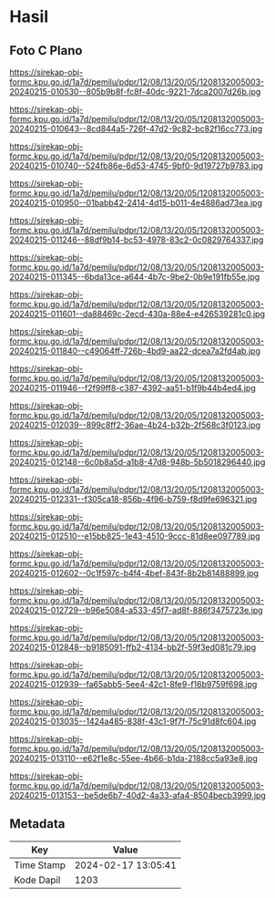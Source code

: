 # Hasil

## Foto C Plano

https://sirekap-obj-formc.kpu.go.id/1a7d/pemilu/pdpr/12/08/13/20/05/1208132005003-20240215-010530--805b9b8f-fc8f-40dc-9221-7dca2007d26b.jpg

https://sirekap-obj-formc.kpu.go.id/1a7d/pemilu/pdpr/12/08/13/20/05/1208132005003-20240215-010643--8cd844a5-726f-47d2-9c82-bc82f16cc773.jpg

https://sirekap-obj-formc.kpu.go.id/1a7d/pemilu/pdpr/12/08/13/20/05/1208132005003-20240215-010740--524fb86e-6d53-4745-9bf0-9d19727b9783.jpg

https://sirekap-obj-formc.kpu.go.id/1a7d/pemilu/pdpr/12/08/13/20/05/1208132005003-20240215-010950--01babb42-2414-4d15-b011-4e4886ad73ea.jpg

https://sirekap-obj-formc.kpu.go.id/1a7d/pemilu/pdpr/12/08/13/20/05/1208132005003-20240215-011246--88df9b14-bc53-4978-83c2-0c0829764337.jpg

https://sirekap-obj-formc.kpu.go.id/1a7d/pemilu/pdpr/12/08/13/20/05/1208132005003-20240215-011345--6bda13ce-a644-4b7c-9be2-0b9e191fb55e.jpg

https://sirekap-obj-formc.kpu.go.id/1a7d/pemilu/pdpr/12/08/13/20/05/1208132005003-20240215-011601--da88469c-2ecd-430a-88e4-e426539281c0.jpg

https://sirekap-obj-formc.kpu.go.id/1a7d/pemilu/pdpr/12/08/13/20/05/1208132005003-20240215-011840--c49064ff-726b-4bd9-aa22-dcea7a2fd4ab.jpg

https://sirekap-obj-formc.kpu.go.id/1a7d/pemilu/pdpr/12/08/13/20/05/1208132005003-20240215-011946--f2f99ff8-c387-4392-aa51-b1f9b44b4ed4.jpg

https://sirekap-obj-formc.kpu.go.id/1a7d/pemilu/pdpr/12/08/13/20/05/1208132005003-20240215-012039--899c8ff2-36ae-4b24-b32b-2f568c3f0123.jpg

https://sirekap-obj-formc.kpu.go.id/1a7d/pemilu/pdpr/12/08/13/20/05/1208132005003-20240215-012148--6c0b8a5d-a1b8-47d8-948b-5b5018296440.jpg

https://sirekap-obj-formc.kpu.go.id/1a7d/pemilu/pdpr/12/08/13/20/05/1208132005003-20240215-012331--f305ca18-856b-4f96-b759-f8d9fe696321.jpg

https://sirekap-obj-formc.kpu.go.id/1a7d/pemilu/pdpr/12/08/13/20/05/1208132005003-20240215-012510--e15bb825-1e43-4510-9ccc-81d8ee097789.jpg

https://sirekap-obj-formc.kpu.go.id/1a7d/pemilu/pdpr/12/08/13/20/05/1208132005003-20240215-012602--0c1f597c-b4f4-4bef-843f-8b2b81488899.jpg

https://sirekap-obj-formc.kpu.go.id/1a7d/pemilu/pdpr/12/08/13/20/05/1208132005003-20240215-012729--b96e5084-a533-45f7-ad8f-886f3475723e.jpg

https://sirekap-obj-formc.kpu.go.id/1a7d/pemilu/pdpr/12/08/13/20/05/1208132005003-20240215-012848--b9185091-ffb2-4134-bb2f-59f3ed081c79.jpg

https://sirekap-obj-formc.kpu.go.id/1a7d/pemilu/pdpr/12/08/13/20/05/1208132005003-20240215-012939--fa65abb5-5ee4-42c1-8fe9-f16b9759f698.jpg

https://sirekap-obj-formc.kpu.go.id/1a7d/pemilu/pdpr/12/08/13/20/05/1208132005003-20240215-013035--1424a485-838f-43c1-9f7f-75c91d8fc604.jpg

https://sirekap-obj-formc.kpu.go.id/1a7d/pemilu/pdpr/12/08/13/20/05/1208132005003-20240215-013110--e62f1e8c-55ee-4b66-b1da-2188cc5a93e8.jpg

https://sirekap-obj-formc.kpu.go.id/1a7d/pemilu/pdpr/12/08/13/20/05/1208132005003-20240215-013153--be5de6b7-40d2-4a33-afa4-8504becb3999.jpg


## Metadata

| Key        | Value               |
| ---------- | ------------------- |
| Time Stamp | 2024-02-17 13:05:41 |
| Kode Dapil | 1203                |



